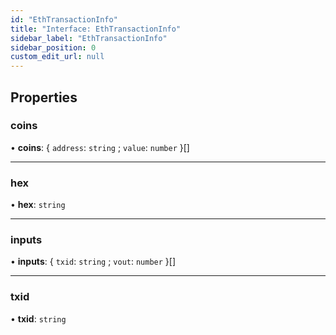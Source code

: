 ```yaml
---
id: "EthTransactionInfo"
title: "Interface: EthTransactionInfo"
sidebar_label: "EthTransactionInfo"
sidebar_position: 0
custom_edit_url: null
---
```


## Properties

### coins

• **coins**: { `address`: `string` ; `value`: `number`  }[]

___

### hex

• **hex**: `string`

___

### inputs

• **inputs**: { `txid`: `string` ; `vout`: `number`  }[]

___

### txid

• **txid**: `string`
